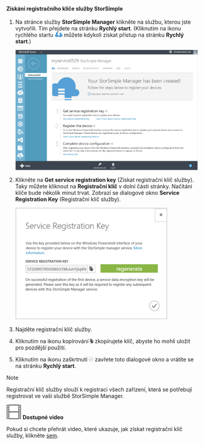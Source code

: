 <!--author=alkohli last changed: 9/17/15-->

#### <a name="to-get-the-storsimple-service-registration-key"></a>Získání registračního klíče služby StorSimple
1. Na stránce služby **StorSimple Manager** klikněte na službu, kterou jste vytvořili. Tím přejdete na stránku **Rychlý start**. (Kliknutím na ikonu rychlého startu ![Ikona rychlého startu StorSimple](./media/storsimple-get-service-registration-key/HCS_QuickStartIcon-include.png) můžete kdykoli získat přístup na stránku **Rychlý start**.)
   
     ![Stránka rychlého startu StorSimple](./media/storsimple-get-service-registration-key/HCS_ServiceQuickStart-include.png)
2. Klikněte na **Get service registration key** (Získat registrační klíč služby). Taky můžete kliknout na **Registrační klíč** v dolní části stránky. Načítání klíče bude několik minut trvat. Zobrazí se dialogové okno **Service Registration Key** (Registrační klíč služby).
   
     ![Dialogové okno Service Registration Key (Registrační klíč služby)](./media/storsimple-get-service-registration-key/HCS_GetServiceRegistrationKey-include.png)
3. Najděte registrační klíč služby.
4. Kliknutím na ikonu kopírování ![Ikona kopírování StorSimple](./media/storsimple-get-service-registration-key/HCS_CopyIcon-include.png) zkopírujete klíč, abyste ho mohli uložit pro pozdější použití.
5. Kliknutím na ikonu zaškrtnutí ![Ikona zaškrtnutí StorSimple](./media/storsimple-get-service-registration-key/HCS_CheckIcon-include.png) zavřete toto dialogové okno a vrátíte se na stránku **Rychlý start**.

> [!NOTE]
> Registrační klíč služby slouží k registraci všech zařízení, která se potřebují registrovat ve vaší službě StorSimple Manager.
> 
> 

![Dostupné video](./media/storsimple-get-service-registration-key/Video_icon.png) **Dostupné video**

Pokud si chcete přehrát video, které ukazuje, jak získat registrační klíč služby, klikněte [sem](https://azure.microsoft.com/documentation/videos/get-the-service-registration-key/).



<!--HONumber=Nov16_HO2-->


